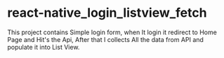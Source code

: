 # react-native_login_listview_fetch
This project contains Simple login form, when It login it redirect to Home Page and Hit's the Api, After that I collects All the data from API and populate it into List View.  
